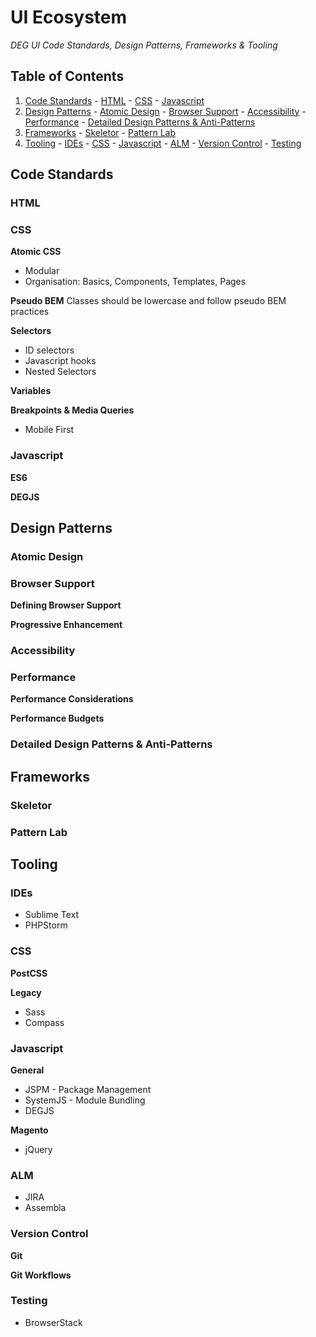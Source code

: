 # UI Ecosystem

*DEG UI Code Standards, Design Patterns, Frameworks & Tooling*

## Table of Contents

  1. [Code Standards](#code-standards)
    - [HTML](#html)
    - [CSS](#css)
    - [Javascript](#javascript)
  1. [Design Patterns](#design-patterns)
    - [Atomic Design](#atomic-design)
    - [Browser Support](#browser-support)
    - [Accessibility](#accessibility)
    - [Performance](#performance)
    - [Detailed Design Patterns & Anti-Patterns](#detailed-design-patterns--anti-patterns)
  1. [Frameworks](#frameworks)
    - [Skeletor](#skeletor)
    - [Pattern Lab](#pattern-lab)
  1. [Tooling](#tooling)
    - [IDEs](#ides)
    - [CSS](#css-1)
    - [Javascript](#javascript-1)
    - [ALM](#alm)
    - [Version Control](#version-control)
    - [Testing](#testing)


## Code Standards

### HTML

### CSS
**Atomic CSS**
* Modular
* Organisation: Basics, Components, Templates, Pages

**Pseudo BEM**
Classes should be lowercase and follow pseudo BEM practices

**Selectors**
* ID selectors
* Javascript hooks
* Nested Selectors

**Variables**

**Breakpoints & Media Queries**
* Mobile First

### Javascript
**ES6**

**DEGJS**

## Design Patterns

### Atomic Design

### Browser Support
**Defining Browser Support**

**Progressive Enhancement**

### Accessibility

### Performance
**Performance Considerations**

**Performance Budgets**


### Detailed Design Patterns & Anti-Patterns

## Frameworks

### Skeletor

### Pattern Lab


## Tooling

### IDEs
* Sublime Text
* PHPStorm

### CSS
**PostCSS**

**Legacy**
* Sass
* Compass

### Javascript
**General**
* JSPM - Package Management
* SystemJS - Module Bundling
* DEGJS

**Magento**
* jQuery

### ALM
* JIRA
* Assembla

### Version Control
**Git**

**Git Workflows**

### Testing
* BrowserStack
